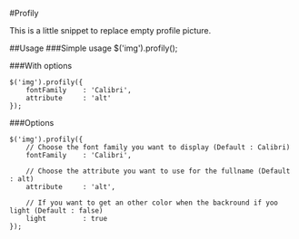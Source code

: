 #Profily

This is a little snippet to replace empty profile picture.

##Usage
###Simple usage
    $('img').profily();

###With options
```
$('img').profily({
	fontFamily    : 'Calibri',
	attribute     : 'alt'
});
```

###Options
```
$('img').profily({
	// Choose the font family you want to display (Default : Calibri)
	fontFamily    : 'Calibri',

	// Choose the attribute you want to use for the fullname (Default : alt)	
	attribute     : 'alt',

	// If you want to get an other color when the backround if yoo light (Default : false)
	light		  : true
});
```